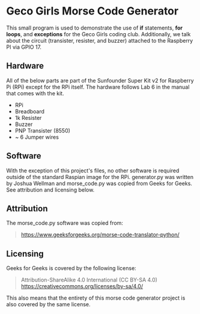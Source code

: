 # Geco Girls Morse Code Generator
This small program is used to demonstrate the use of **if** statements, **for
loops**, and **exceptions** for the Geco Girls coding club.  Additionally, we talk about the circuit
(transister, resister, and buzzer) attached to the Raspberry PI via GPIO 17.

## Hardware
All of the below parts are part of the Sunfounder Super Kit v2 for Raspberry Pi
(RPi) except for the RPi itself. The hardware follows Lab 6 in the manual that
comes with the kit.

  * RPi
  * Breadboard
  * 1k Resister
  * Buzzer
  * PNP Transister (8550)
  * ~ 6 Jumper wires

## Software
With the exception of this project's files, no other software is required
outside of the standard Raspian image for the RPi.  generator.py was written 
by Joshua Wellman and morse_code.py was copied from Geeks for Geeks.  See 
attribution and licensing below.

## Attribution
The morse_code.py software was copied from: 
> https://www.geeksforgeeks.org/morse-code-translator-python/

## Licensing
Geeks for Geeks is covered by the following license: 
> Attribution-ShareAlike 4.0 International (CC BY-SA 4.0)  
> https://creativecommons.org/licenses/by-sa/4.0/

This also means that the entirety of this morse code generator project is also covered by the same license.

